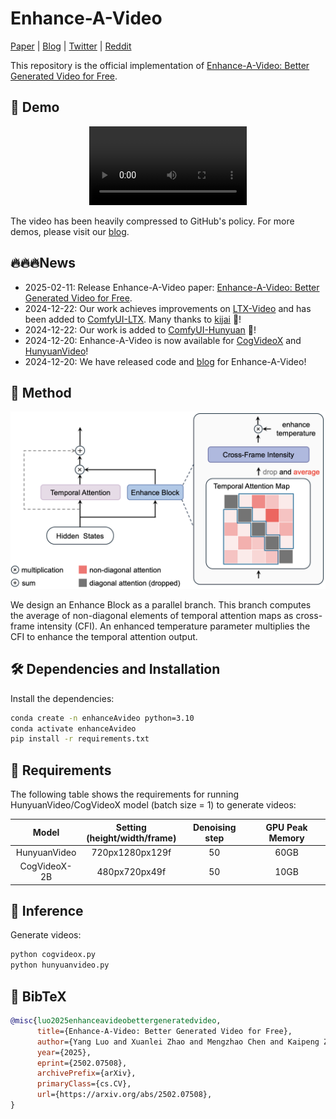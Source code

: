 # Enhance-A-Video

[Paper](https://arxiv.org/abs/2502.07508) | [Blog](https://oahzxl.github.io/Enhance_A_Video/) | [Twitter](https://x.com/YangL_7/status/1870116980717695243) | [Reddit](https://www.reddit.com/r/StableDiffusion/comments/1hj4f18/enhanceavideo_better_generared_video_for_free/?rdt=46236)

This repository is the official implementation of [Enhance-A-Video: Better Generated Video for Free](https://oahzxl.github.io/Enhance_A_Video/).

## 🎥 Demo
<div align="center">
  <video src="https://github.com/user-attachments/assets/4552d8cf-2f45-49df-8da9-fd74b3ab1368" width="50%">
</div>

The video has been heavily compressed to GitHub's policy. For more demos, please visit our [blog](https://oahzxl.github.io/Enhance_A_Video/).

## 🔥🔥🔥News
- 2025-02-11: Release Enhance-A-Video paper: [Enhance-A-Video: Better Generated Video for Free](https://arxiv.org/abs/2502.07508).
- 2024-12-22: Our work achieves improvements on [LTX-Video](https://github.com/Lightricks/LTX-Video) and has been added to [ComfyUI-LTX](https://github.com/logtd/ComfyUI-LTXTricks). Many thanks to [kijai](https://github.com/kijai) 👏!
- 2024-12-22: Our work is added to [ComfyUI-Hunyuan](https://github.com/kijai/ComfyUI-HunyuanVideoWrapper) 🚀!
- 2024-12-20: Enhance-A-Video is now available for [CogVideoX](https://github.com/THUDM/CogVideo) and [HunyuanVideo](https://github.com/Tencent/HunyuanVideo)!
- 2024-12-20: We have released code and [blog](https://oahzxl.github.io/Enhance_A_Video/) for Enhance-A-Video!

## 🎉 Method

![method](assets/method.png)

We design an Enhance Block as a parallel branch. This branch computes the average of non-diagonal elements of temporal attention maps as cross-frame intensity (CFI). An enhanced temperature parameter multiplies the CFI to enhance the temporal attention output.

## 🛠️ Dependencies and Installation

Install the dependencies:

```bash
conda create -n enhanceAvideo python=3.10
conda activate enhanceAvideo
pip install -r requirements.txt
```

## 📜 Requirements
The following table shows the requirements for running HunyuanVideo/CogVideoX model (batch size = 1) to generate videos:

|    Model     | Setting<br/>(height/width/frame) | Denoising step | GPU Peak Memory |
|:------------:|:--------------------------------:|:--------------:|:---------------:|
| HunyuanVideo |         720px1280px129f          |       50       |      60GB       |
| CogVideoX-2B |          480px720px49f           |       50       |      10GB       |

## 🧱 Inference

Generate videos:

```bash
python cogvideox.py
python hunyuanvideo.py
```

## 🔗 BibTeX
```BibTeX
@misc{luo2025enhanceavideobettergeneratedvideo,
      title={Enhance-A-Video: Better Generated Video for Free}, 
      author={Yang Luo and Xuanlei Zhao and Mengzhao Chen and Kaipeng Zhang and Wenqi Shao and Kai Wang and Zhangyang Wang and Yang You},
      year={2025},
      eprint={2502.07508},
      archivePrefix={arXiv},
      primaryClass={cs.CV},
      url={https://arxiv.org/abs/2502.07508}, 
}
```
